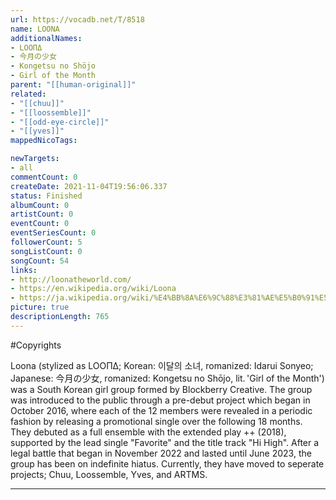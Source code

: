 ```yaml
---
url: https://vocadb.net/T/8518
name: LOONA
additionalNames: 
- LOOΠΔ
- 今月の少女
- Kongetsu no Shōjo
- Girl of the Month
parent: "[[human-original]]"
related:
- "[[chuu]]"
- "[[loossemble]]"
- "[[odd-eye-circle]]"
- "[[yves]]"
mappedNicoTags:

newTargets:
- all
commentCount: 0
createDate: 2021-11-04T19:56:06.337
status: Finished
albumCount: 0
artistCount: 0
eventCount: 0
eventSeriesCount: 0
followerCount: 5
songListCount: 0
songCount: 54
links: 
- http://loonatheworld.com/
- https://en.wikipedia.org/wiki/Loona
- https://ja.wikipedia.org/wiki/%E4%BB%8A%E6%9C%88%E3%81%AE%E5%B0%91%E5%A5%B3
picture: true
descriptionLength: 765
---
```


#Copyrights

Loona (stylized as LOOΠΔ; Korean: 이달의 소녀, romanized: Idarui Sonyeo; Japanese: 今月の少女, romanized: Kongetsu no Shōjo, lit. 'Girl of the Month') was a South Korean girl group formed by Blockberry Creative. The group was introduced to the public through a pre-debut project which began in October 2016, where each of the 12 members were revealed in a periodic fashion by releasing a promotional single over the following 18 months. They debuted as a full ensemble with the extended play ++ (2018), supported by the lead single "Favorite" and the title track "Hi High". After a legal battle that began in November 2022 and lasted until June 2023, the group has been on indefinite hiatus. Currently, they have moved to seperate projects; Chuu, Loossemble, Yves, and ARTMS.

---

